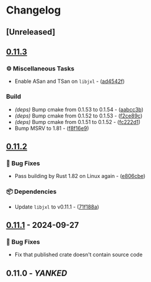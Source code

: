 # Changelog

## [Unreleased]

## [0.11.3](https://github.com/inflation/jpegxl-rs/compare/jpegxl-src-v0.11.2...jpegxl-src-v0.11.3)

### ⚙️ Miscellaneous Tasks

- Enable ASan and TSan on `libjxl` - ([ad4542f](https://github.com/inflation/jpegxl-rs/commit/ad4542f9bb47a30a8949a3b5d665a1ad59f71956))

### Build

- *(deps)* Bump cmake from 0.1.53 to 0.1.54 - ([aabcc3b](https://github.com/inflation/jpegxl-rs/commit/aabcc3b273428e623cd56f58d28e23e2727073d6))
- *(deps)* Bump cmake from 0.1.52 to 0.1.53 - ([f2ce89c](https://github.com/inflation/jpegxl-rs/commit/f2ce89c4f83417800bb899a1c32bc94b6f136d91))
- *(deps)* Bump cmake from 0.1.51 to 0.1.52 - ([fc222d1](https://github.com/inflation/jpegxl-rs/commit/fc222d136296311e32a204d5d1a85528170b5e05))
- Bump MSRV to 1.81 - ([f8f16e9](https://github.com/inflation/jpegxl-rs/commit/f8f16e9f952e2577703d4ae64fb571443a00a13e))

## [0.11.2](https://github.com/inflation/jpegxl-rs/compare/jpegxl-src-v0.11.1...jpegxl-src-v0.11.2)

### 🐛 Bug Fixes

- Pass building by Rust 1.82 on Linux again - ([e806cbe](https://github.com/inflation/jpegxl-rs/commit/e806cbe57e345a8d4fe0528260cf421a3f6a50e0))

### 📦 Dependencies

- Update `libjxl` to v0.11.1 - ([71f188a](https://github.com/inflation/jpegxl-rs/commit/71f188a331fcbc5c1ec9358ffbcc9e34f6f269c7))

## [0.11.1](https://github.com/inflation/jpegxl-rs/compare/jpegxl-src-v0.10.5...jpegxl-src-v0.11.1) - 2024-09-27

### 🐛 Bug Fixes

- Fix that published crate doesn't contain source code

## 0.11.0 - *YANKED*
